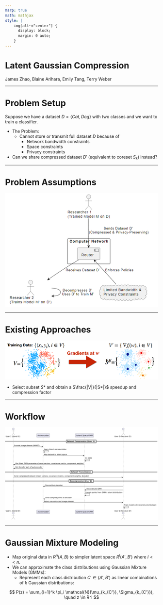 ```yaml
---
marp: true
math: mathjax
style: |
    img[alt~="center"] {
      display: block;
      margin: 0 auto;
    }
---
```


# Latent Gaussian Compression

James Zhao, Blaine Arihara, Emily Tang, Terry Weber

<!-- 
Presentation:
-  Introduction to the problem: compression
- Dataset compression basics
- Problem setup
- Autoencoders
- Variational Autoencoders
- Contrastive Autoencoders
- Gaussian Mixture Models
- Finding Optimal k
- Methods comparison
  - Our Method
  - Submodular Maximization
  - Combined
-->

---


# Problem Setup

Suppose we have a dataset $D = \{Cat, Dog\}$ with two classes and we want to train a classifier.

- The Problem:
  - Cannot store or transmit full dataset $D$ because of
    - Network bandwidth constraints
    - Space constraints
    - Privacy constraints
- Can we share compressed dataset $D'$ (equivalent to coreset $S_k$) instead?

--- 
# Problem Assumptions

![w:700 center](../diagrams/network_diagram.png)

---
# Existing Approaches

![w:1200 center](../diagrams/dataset_summarization.png)
- Select subset $S*$ and obtain a $\frac{|V|}{|S*|}$ speedup and compression factor

---

# Workflow

![w:900 center](../diagrams/usage.png)


---

# Gaussian Mixture Modeling

- Map original data in $R^n (A, B)$ to simpler latent space $R^l (A', B')$ where $l << n$.
- We can approximate the class distributions using Gaussian Mixture Models (GMMs):
  - Represent each class distribution $C' \in (A', B')$ as linear combinations of $k$ Gaussian distributions:

$$
P(z) = \sum_{i=1}^k \pi_i \mathcal{N}(\mu_{k_{C'}}, \Sigma_{k_{C'}}), \quad z \in R^l
$$